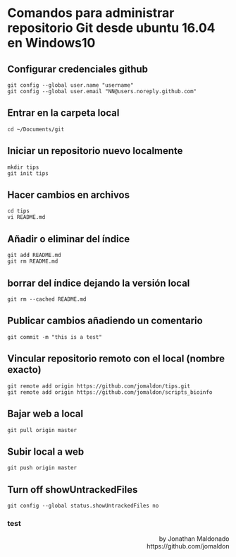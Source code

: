 # Comandos para administrar repositorio Git desde ubuntu 16.04 en Windows10 #
## Configurar credenciales github ##
    git config --global user.name "username"
    git config --global user.email "NN@users.noreply.github.com"

## Entrar en la carpeta local ##
    cd ~/Documents/git

## Iniciar un repositorio nuevo localmente ##
    mkdir tips
    git init tips

## Hacer cambios en archivos ##
    cd tips
    vi README.md

## Añadir o eliminar del índice ##
    git add README.md
    git rm README.md

## borrar del índice dejando la versión local ##

    git rm --cached README.md

## Publicar cambios añadiendo un comentario ##
    git commit -m "this is a test"

## Vincular repositorio remoto con el local (nombre exacto) ##
    git remote add origin https://github.com/jomaldon/tips.git
    git remote add origin https://github.com/jomaldon/scripts_bioinfo

## Bajar web a local ##
    git pull origin master

## Subir local a web ##
    git push origin master

## Turn off showUntrackedFiles ##
    git config --global status.showUntrackedFiles no

### test ###


<p align="right">by Jonathan Maldonado<br>
https://github.com/jomaldon
</p>